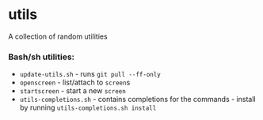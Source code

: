 # utils

A collection of random utilities

### Bash/sh utilities:
- `update-utils.sh` - runs `git pull --ff-only`
- `openscreen` - list/attach to `screen`s
- `startscreen` - start a new `screen`
- `utils-completions.sh` - contains completions for the commands - install by running `utils-completions.sh install`
